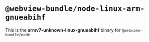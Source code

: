 # `@webview-bundle/node-linux-arm-gnueabihf`

This is the **armv7-unknown-linux-gnueabihf** binary for `@webview-bundle/node`
